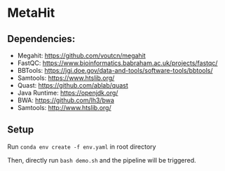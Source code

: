# MetaHit

## Dependencies:
- Megahit: https://github.com/voutcn/megahit
- FastQC: https://www.bioinformatics.babraham.ac.uk/projects/fastqc/
- BBTools: https://jgi.doe.gov/data-and-tools/software-tools/bbtools/
- Samtools: https://www.htslib.org/
- Quast: https://github.com/ablab/quast
- Java Runtime: https://openjdk.org/
- BWA: https://github.com/lh3/bwa
- Samtools: http://www.htslib.org/

## Setup

Run `conda env create -f env.yaml` in root directory

Then, directly run `bash demo.sh` and the pipeline will be triggered.
